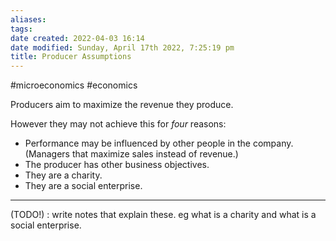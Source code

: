 ```yaml
---
aliases: 
tags: 
date created: 2022-04-03 16:14
date modified: Sunday, April 17th 2022, 7:25:19 pm
title: Producer Assumptions
---
```


#microeconomics #economics

Producers aim to maximize the revenue they produce.

However they may not achieve this for _four_ reasons:

- Performance may be influenced by other people in the company. (Managers that maximize sales instead of revenue.)
- The producer has other business objectives.
- They are a charity.
- They are a social enterprise.

---

(TODO!) : write notes that explain these. eg what is a charity and what is a social enterprise.
